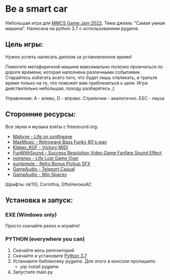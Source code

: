 # Be a smart car
Небольшая игра для [MMCS Game Jam 2022](https://itch.io/jam/mmcs-game-jam-2022). Тема джема: "Самая умная машина". Написана на python 3.7 с использованием pygame.

## Цель игры:
Нужно успеть написать диплом за установленное время! 

Помогите метафоричной машине максимально полезно промчаться по дороге времени, которая наполнена различными событиями. Старайтесь избегать всего того, что будет лишь отвлекать, и тратьте время только на то, что поможет вам приблизиться к цели. Игра действительно небольшая, походу разберётесь ;)

Управление:  A - влево, D - вправо. Стрелочки - аналогично. ESC - пауза

## Сторонние ресурсы:

Все звуки и музыка взяты с freesound.org: 
- [Mativve - Life on synthwave](https://freesound.org/people/Mativve/sounds/561080/)
- [MaxMusic - Retrowave Bass Funky 80's.wav](https://freesound.org/people/MaxMusic/sounds/614637/)
- [Kleber_KGF - Victory MIDI](https://freesound.org/people/Kleber_KGF/sounds/536190/)
- [FunWithSound - Success Resolution Video Game Fanfare Sound Effect](https://freesound.org/people/FunWithSound/sounds/456968/)
- [noirenex - Life Lost Game Over](https://freesound.org/people/noirenex/sounds/159408/)
- [suntemple - Retro Bonus Pickup SFX](https://freesound.org/people/suntemple/sounds/253172/)
- [GameAudio - Teleport Casual](https://freesound.org/people/GameAudio/sounds/220202/)
- [GameAudio - Win Spacey](https://freesound.org/people/GameAudio/sounds/220184/)

Шрифты: nk110, Corinthia, GftoHeroesAC

## Установка и запуск:
### EXE (Windows only)
Просто скачайте релиз и играйте!

### PYTHON (everywhere you can)
1. Скачайте весь репозиторий
2. Скачайте и установите [Python 3.7](https://www.python.org/downloads/release/python-379/).
3. Установите библиотеку pygame. Для этого в консоли пропишите:
   * pip install pygame
4. Запустите main.py
